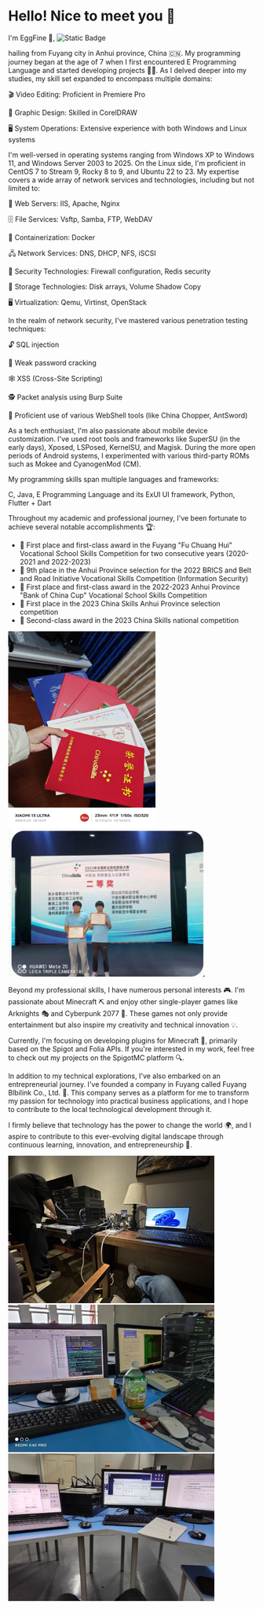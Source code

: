 # **Hello! Nice to meet you 👋**

I'm EggFine 🌟, ![Static Badge](https://img.shields.io/badge/Alive%20%26%20Hardworking-green?style=for-the-badge&label=Status)

hailing from Fuyang city in Anhui province, China 🇨🇳. My programming journey began at the age of 7 when I first encountered E Programming Language and started developing projects 👨‍💻. As I delved deeper into my studies, my skill set expanded to encompass multiple domains:

🎬 Video Editing: Proficient in Premiere Pro 

🎨 Graphic Design: Skilled in CorelDRAW 

🖥️ System Operations: Extensive experience with both Windows and Linux systems

I'm well-versed in operating systems ranging from Windows XP to Windows 11, and Windows Server 2003 to 2025. On the Linux side, I'm proficient in CentOS 7 to Stream 9, Rocky 8 to 9, and Ubuntu 22 to 23. My expertise covers a wide array of network services and technologies, including but not limited to:

🔧 Web Servers: IIS, Apache, Nginx 

🗄️ File Services: Vsftp, Samba, FTP, WebDAV

🐳 Containerization: Docker 

🖧 Network Services: DNS, DHCP, NFS, iSCSI 

🔐 Security Technologies: Firewall configuration, Redis security 

💾 Storage Technologies: Disk arrays, Volume Shadow Copy 

🖥️ Virtualization: Qemu, Virtinst, OpenStack

In the realm of network security, I've mastered various penetration testing techniques: 

🔓 SQL injection 

🔑 Weak password cracking 

🕸️ XSS (Cross-Site Scripting) 

🕵️ Packet analysis using Burp Suite 

🐚 Proficient use of various WebShell tools (like China Chopper, AntSword)

As a tech enthusiast, I'm also passionate about mobile device customization. I've used root tools and frameworks like SuperSU (in the early days), Xposed, LSPosed, KernelSU, and Magisk. During the more open periods of Android systems, I experimented with various third-party ROMs such as Mokee and CyanogenMod (CM).

My programming skills span multiple languages and frameworks: 

 C, Java, E Programming Language and its ExUI UI framework, Python, Flutter + Dart

Throughout my academic and professional journey, I've been fortunate to achieve several notable accomplishments 🏆:

- 🥇 First place and first-class award in the Fuyang "Fu Chuang Hui" Vocational School Skills Competition for two consecutive years (2020-2021 and 2022-2023)
- 🏅 9th place in the Anhui Province selection for the 2022 BRICS and Belt and Road Initiative Vocational Skills Competition (Information Security)
- 🥇 First place and first-class award in the 2022-2023 Anhui Province "Bank of China Cup" Vocational School Skills Competition
- 🥇 First place in the 2023 China Skills Anhui Province selection competition
- 🥈 Second-class award in the 2023 China Skills national competition

<img src="./img/1.jpg" alt="Alt text" width="300" height="400"><img src="./img/2.png" alt="Alt text" width="400" height="300">

Beyond my professional skills, I have numerous personal interests 🎮. I'm passionate about Minecraft ⛏️ and enjoy other single-player games like Arknights 🎭 and Cyberpunk 2077 🌆. These games not only provide entertainment but also inspire my creativity and technical innovation 💡.

Currently, I'm focusing on developing plugins for Minecraft 🧩, primarily based on the Spigot and Folia APIs. If you're interested in my work, feel free to check out my projects on the SpigotMC platform 🔍.

In addition to my technical explorations, I've also embarked on an entrepreneurial journey. I've founded a company in Fuyang called Fuyang Blbilink Co., Ltd. 🏢. This company serves as a platform for me to transform my passion for technology into practical business applications, and I hope to contribute to the local technological development through it.

I firmly believe that technology has the power to change the world 🌍, and I aspire to contribute to this ever-evolving digital landscape through continuous learning, innovation, and entrepreneurship 🚀.

<img src="./img/3.jpg" alt="Alt text" width="420" height="300"><img src="./img/4.jpg" alt="Alt text" width="420" height="300"><img src="./img/5.jpg" alt="Alt text" width="420" height="300">
